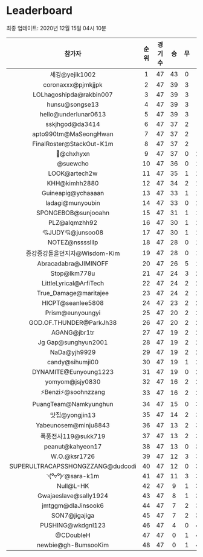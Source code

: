# Leaderboard
최종 업데이트: 2020년 12월 15일 04시 10분




| 참가자 | 순위 | 경기수 | 승 | 무 | 패 | 승점 |
|:---:|:---:|:---:|:---:|:---:|:---:|:---:|
| 세깅@yejik1002 | 1 | 47 | 43 | 0 | 4 | 129 |
| coronaxxx@pjmkjjpk | 2 | 47 | 39 | 3 | 5 | 120 |
| LOLhagoshipda@rakbin007 | 3 | 47 | 39 | 3 | 5 | 120 |
| hunsu@songse13 | 4 | 47 | 39 | 3 | 5 | 120 |
| hello@underlunar0613 | 5 | 47 | 39 | 3 | 5 | 120 |
| sskjhgod@da3414 | 6 | 47 | 37 | 2 | 8 | 113 |
| apto990tm@MaSeongHwan | 7 | 47 | 37 | 2 | 8 | 113 |
| FinalRoster@StackOut-K1m | 8 | 47 | 37 | 2 | 8 | 113 |
| 👑@chxhyxn | 9 | 47 | 37 | 0 | 10 | 111 |
| @suewcho | 10 | 47 | 36 | 0 | 11 | 108 |
| LOOK@artech2w | 11 | 47 | 35 | 1 | 11 | 106 |
| KHH@kimhh2880 | 12 | 47 | 34 | 2 | 11 | 104 |
| Guineapig@ychaaaan | 13 | 47 | 33 | 1 | 13 | 100 |
| ladagi@munyoubin | 14 | 47 | 33 | 0 | 14 | 99 |
| SPONGEBOB@sunjooahn | 15 | 47 | 31 | 1 | 15 | 94 |
| PLZ@alqmzhh92 | 16 | 47 | 30 | 1 | 16 | 91 |
| 💘JUDY💘@junsoo08 | 17 | 47 | 30 | 1 | 16 | 91 |
| NOTEZ@nsssslllp | 18 | 47 | 28 | 0 | 19 | 84 |
| 종강종강돌을던지자@Wisdom-Kim | 19 | 47 | 28 | 0 | 19 | 84 |
| Abracadabra@JIMINOFF | 20 | 47 | 26 | 5 | 16 | 83 |
| Stop@lkm778u | 21 | 47 | 24 | 3 | 20 | 75 |
| LittleLyrical@ArfiTech | 22 | 47 | 24 | 2 | 21 | 74 |
| True_Damage@maritajee | 23 | 47 | 24 | 2 | 21 | 74 |
| HICPT@seanlee5808 | 24 | 47 | 23 | 2 | 22 | 71 |
| Prism@eunyoungyi | 25 | 47 | 20 | 2 | 25 | 62 |
| GOD.OF.THUNDER@ParkJh38 | 26 | 47 | 20 | 2 | 25 | 62 |
| AGANG@jbr1tr | 27 | 47 | 19 | 2 | 26 | 59 |
| Jg Gap@sunghyun2001 | 28 | 47 | 19 | 2 | 26 | 59 |
| NaDa@yjh9929 | 29 | 47 | 19 | 2 | 26 | 59 |
| candy@sihumji00 | 30 | 47 | 19 | 1 | 27 | 58 |
| DYNAMITE@Eunyoung1223 | 31 | 47 | 19 | 0 | 28 | 57 |
| yomyom@jsjy0830 | 32 | 47 | 16 | 2 | 29 | 50 |
| ⚡Benzi⚡@soohnzzang | 33 | 47 | 16 | 2 | 29 | 50 |
| PuangTeam@Namkyunghun | 34 | 47 | 15 | 0 | 32 | 45 |
| 맛집@yongjin13 | 35 | 47 | 14 | 2 | 31 | 44 |
| Yabeunosem@minju8843 | 36 | 47 | 13 | 2 | 32 | 41 |
| 폭풍전사119@sukk719 | 37 | 47 | 13 | 2 | 32 | 41 |
| peanut@kahyeon17 | 38 | 47 | 13 | 0 | 34 | 39 |
| W.O.@ksr1726 | 39 | 47 | 12 | 3 | 32 | 39 |
| SUPERULTRACAPSSHONGZZANG@dudcodi | 40 | 47 | 12 | 0 | 35 | 36 |
| ◝(⁰▿⁰)◜@sara-k1m | 41 | 47 | 11 | 3 | 33 | 36 |
| Null@L-HK | 42 | 47 | 9 | 1 | 37 | 28 |
| Gwajaeslave@sally1924 | 43 | 47 | 8 | 1 | 38 | 25 |
| jmtggm@dlaJinsook6 | 44 | 47 | 7 | 2 | 38 | 23 |
| SON7@jigajiga | 45 | 47 | 7 | 2 | 38 | 23 |
| PUSHING@wkdgnl123 | 46 | 47 | 4 | 0 | 43 | 12 |
| @CDoubleH | 47 | 47 | 0 | 1 | 46 | 1 |
| newbie@gh-BumsooKim | 48 | 47 | 0 | 1 | 46 | 1 |
